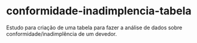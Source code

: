 # conformidade-inadimplencia-tabela
Estudo para criação de uma tabela para fazer a análise de dados sobre conformidade/inadimplência de um devedor.
